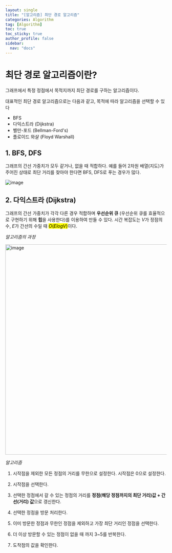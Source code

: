 ```yaml
---
layout: single
title: "[알고리즘] 최단 경로 알고리즘"
categories: Algorithm
tag: [Algorithm]
toc: true
toc_sticky: true
author_profile: false
sidebar:
  nav: "docs"
---
```


# 최단 경로 알고리즘이란?

그래프에서 특정 정점에서 목적지까지 최단 경로를 구하는 알고리즘이다. 

대표적인 최단 경로 알고리즘으로는 다음과 같고, 목적에 따라 알고리즘을 선택할 수 있다

- BFS
- 다익스트라 (Dijkstra)
- 벨만-포드 (Bellman-Ford's)
- 플로이드 와샬 (Floyd Warshall)

## 1. BFS, DFS

그래프의 간선 가중치가 모두 같거나, 없을 때 적합하다. 예를 들어 2차원 배열(지도)가 주어진 상태로 최단 거리를 찾아야 한다면 BFS, DFS로 푸는 경우가 많다.

![image](https://user-images.githubusercontent.com/83194164/233826267-f19549db-55e8-414c-9bbe-0589c56b1f22.png)

## 2. 다익스트라 (Dijkstra)

그래프의 간선 가중치가 각각 다른 경우 적합하며 **우선순위 큐** (우선순위 큐를 효율적으로 구현하기 위해 **힙**을 사용한다)를 이용하여 만들 수 있다. 시간 복잡도는 $V$가 정점의 수, $E$가 간선의 수일 때 <mark>$O(ElogV)$</mark>이다.

*알고리즘의 과정*

<img width="657" alt="image" src="https://user-images.githubusercontent.com/83194164/233829362-9e2d644e-ab88-49eb-a4cd-c122f3d9093a.png">

*알고리즘*

1. 시작점을 제외한 모든 정점의 거리를 무한으로 설정한다. 시작점은 0으로 설정한다.
2. 시작점을 선택한다.
3. 선택한 정점에서 갈 수 있는 정점의 거리를 **정점(해당 정점까지의 최단 거리)값 + 간선(거리) 값**으로 갱신한다.

4. 선택한 정점을 방문 처리한다.
5. 이미 방문한 정점과 무한인 정점을 제외하고 가장 최단 거리인 정점을 선택한다.
6. 더 이상 방문할 수 있는 정점이 없을 때 까지 3~5를 반복한다.
7. 도착점의 값을 확인한다.